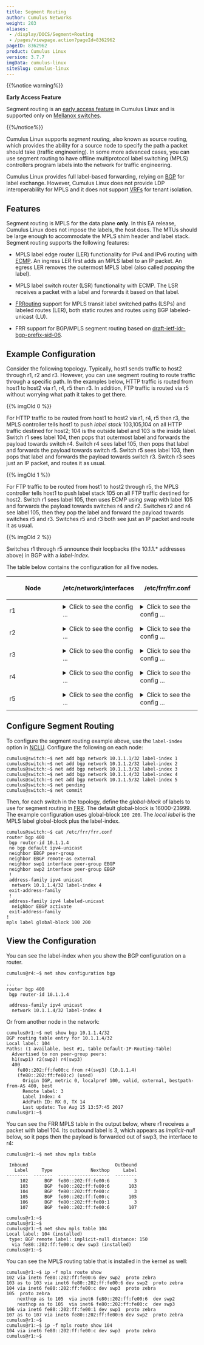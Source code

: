 ```yaml
---
title: Segment Routing
author: Cumulus Networks
weight: 203
aliases:
 - /display/DOCS/Segment+Routing
 - /pages/viewpage.action?pageId=8362962
pageID: 8362962
product: Cumulus Linux
version: 3.7.7
imgData: cumulus-linux
siteSlug: cumulus-linux
---
```

{{%notice warning%}}

**Early Access Feature**

Segment routing is an [early access
feature](https://support.cumulusnetworks.com/hc/en-us/articles/202933878)
in Cumulus Linux and is supported only on [Mellanox
switches](https://cumulusnetworks.com/products/hardware-compatibility-list/?Brand=mellanox).

{{%/notice%}}

Cumulus Linux supports *segment routing,* also known as source routing,
which provides the ability for a source node to specify the path a
packet should take (traffic engineering). In some more advanced cases,
you can use segment routing to have offline multiprotocol label
switching (MPLS) controllers program labels into the network for traffic
engineering.

Cumulus Linux provides full label-based forwarding, relying on
[BGP](/cumulus-linux/Layer-3/Border-Gateway-Protocol-BGP) for label
exchange. However, Cumulus Linux does not provide LDP interoperability
for MPLS and it does not support
[VRFs](/cumulus-linux/Layer-3/Virtual-Routing-and-Forwarding-VRF) for
tenant isolation.

## Features

Segment routing is MPLS for the data plane **only**. In this EA release,
Cumulus Linux does not impose the labels, the host does. The MTUs should
be large enough to accommodate the MPLS shim header and label stack.
Segment routing supports the following features:

  - MPLS label edge router (LER) functionality for IPv4 and IPv6 routing
    with
    [ECMP](/cumulus-linux/Layer-3/Equal-Cost-Multipath-Load-Sharing-Hardware-ECMP).
    An ingress LER first adds an MPLS label to an IP packet. An egress
    LER removes the outermost MPLS label (also called *popping* the
    label).

  - MPLS label switch router (LSR) functionality with ECMP. The LSR
    receives a packet with a label and forwards it based on that label.

  - [FRRouting](/cumulus-linux/Layer-3/FRRouting-Overview/) support for
    MPLS transit label switched paths (LSPs) and labeled routes (LER),
    both static routes and routes using BGP labeled-unicast (LU).

  - FRR support for BGP/MPLS segment routing based on
    [draft-ietf-idr-bgp-prefix-sid-06](https://datatracker.ietf.org/doc/draft-ietf-idr-bgp-prefix-sid/).

## Example Configuration

Consider the following topology. Typically, host1 sends traffic to host2
through r1, r2 and r3. However, you can use segment routing to route
traffic through a specific path. In the examples below, HTTP traffic is
routed from host1 to host2 via r1, r4, r5 then r3. In addition, FTP
traffic is routed via r5 without worrying what path it takes to get
there.

{{% imgOld 0 %}}

For HTTP traffic to be routed from host1 to host2 via r1, r4, r5 then
r3, the MPLS controller tells host1 to push *label stack* 103,105,104 on
all HTTP traffic destined for host2; 104 is the outside label and 103 is
the inside label. Switch r1 sees label 104, then pops that outermost
label and forwards the payload towards switch r4. Switch r4 sees label
105, then pops that label and forwards the payload towards switch r5.
Switch r5 sees label 103, then pops that label and forwards the payload
towards switch r3. Switch r3 sees just an IP packet, and routes it as
usual.

{{% imgOld 1 %}}

For FTP traffic to be routed from host1 to host2 through r5, the MPLS
controller tells host1 to push label stack 105 on all FTP traffic
destined for host2. Switch r1 sees label 105, then uses ECMP using swap
with label 105 and forwards the payload towards switches r4 and r2.
Switches r2 and r4 see label 105, then they pop the label and forward
the payload towards switches r5 and r3. Switches r5 and r3 both see just
an IP packet and route it as usual.

{{% imgOld 2 %}}

Switches r1 through r5 announce their loopbacks (the 10.1.1.\* addresses
above) in BGP with a *label-index*.

The table below contains the configuration for all five nodes.

<table>
<colgroup>
<col style="width: 33%" />
<col style="width: 33%" />
<col style="width: 33%" />
</colgroup>
<thead>
<tr class="header">
<th><p>Node</p></th>
<th><p>/etc/network/interfaces</p></th>
<th><p>/etc/frr/frr.conf</p></th>
</tr>
</thead>
<tbody>
<tr class="odd">
<td><p>r1</p></td>
<td><details>
<summary>Click to see the config ... </summary>
<pre><code>auto lo
iface lo inet loopback
    address 10.1.1.1/32

auto swp2
iface swp2
    mpls-enable yes

auto swp4
iface swp4
    mpls-enable yes

auto swp10
iface swp10
    address 192.168.11.1/24
    mpls-enable yes

auto vagrant
iface vagrant inet dhcp

auto eth0
iface eth0 inet dhcp
 vrf mgmt

auto mgmt
iface mgmt
  address 127.0.0.1/8
  vrf-table auto</code></pre>
</details></td>
<td><details>
<summary>Click to see the config ... </summary>
<pre><code>frr version 4.0+cl3u9
frr defaults datacenter
hostname r1
username cumulus nopassword
!
service integrated-vtysh-config
!
log syslog informational
!
router bgp 65111
 bgp router-id 10.1.1.1
 no bgp default ipv4-unicast
 neighbor EBGP peer-group
 neighbor EBGP remote-as external
 neighbor swp2 interface peer-group EBGP
 neighbor swp4 interface peer-group EBGP
 !
 address-family ipv4 unicast
  network 10.1.1.1/32 label-index 1
  network 10.1.1.2/32 label-index 2
  network 10.1.1.3/32 label-index 3
  network 10.1.1.4/32 label-index 4
  network 10.1.1.5/32 label-index 5
 exit-address-family
 !
 address-family ipv4 labeled-unicast
  neighbor EBGP activate
 exit-address-family
!
mpls label global-block 100 200
!
line vty
!</code></pre>
</details></td>
</tr>
<tr class="even">
<td><p>r2</p></td>
<td><details>
<summary>Click to see the config ... </summary>
<pre><code>auto lo
iface lo inet loopback
    address 10.1.1.2/32

auto swp1
iface swp1
    mpls-enable yes

auto swp3
iface swp3
    mpls-enable yes

auto swp5
iface swp5
    mpls-enable yes

auto vagrant
iface vagrant inet dhcp

auto eth0
iface eth0 inet dhcp
 vrf mgmt

auto mgmt
iface mgmt
  address 127.0.0.1/8
  vrf-table auto</code></pre>
</details></td>
<td><details>
<summary>Click to see the config ... </summary>
<pre><code>frr version 4.0+cl3u9
frr defaults datacenter
hostname r2
username cumulus nopassword
!
service integrated-vtysh-config
!
log syslog informational
!
router bgp 65222
 bgp router-id 10.1.1.2
 no bgp default ipv4-unicast
 neighbor EBGP peer-group
 neighbor EBGP remote-as external
 neighbor swp1 interface peer-group EBGP
 neighbor swp3 interface peer-group EBGP
 neighbor swp5 interface peer-group EBGP
 !
 address-family ipv4 unicast
  network 10.1.1.1/32 label-index 1
  network 10.1.1.2/32 label-index 2
  network 10.1.1.3/32 label-index 3
  network 10.1.1.4/32 label-index 4
  network 10.1.1.5/32 label-index 5
 exit-address-family
 !
 address-family ipv4 labeled-unicast
  neighbor EBGP activate
 exit-address-family
!
mpls label global-block 100 200
!
line vty
!</code></pre>
</details></td>
</tr>
<tr class="odd">
<td><p>r3</p></td>
<td><details>
<summary>Click to see the config ... </summary>
<pre><code>auto lo
iface lo inet loopback
    address 10.1.1.3/32

auto swp2
iface swp2
    mpls-enable yes

auto swp5
iface swp5
    mpls-enable yes

auto swp10
iface swp10
    address 192.168.22.1/24
    mpls-enable yes

auto vagrant
iface vagrant inet dhcp

auto eth0
iface eth0 inet dhcp
 vrf mgmt

auto mgmt
iface mgmt
  address 127.0.0.1/8
  vrf-table auto</code></pre>
</details></td>
<td><details>
<summary>Click to see the config ... </summary>
<pre><code>frr version 4.0+cl3u9
frr defaults datacenter
hostname r3
username cumulus nopassword
!
service integrated-vtysh-config
!
log syslog informational
!
router bgp 65333
 bgp router-id 10.1.1.3
 no bgp default ipv4-unicast
 neighbor EBGP peer-group
 neighbor EBGP remote-as external
 neighbor swp2 interface peer-group EBGP
 neighbor swp5 interface peer-group EBGP
 !
 address-family ipv4 unicast
  network 10.1.1.1/32 label-index 1
  network 10.1.1.2/32 label-index 2
  network 10.1.1.3/32 label-index 3
  network 10.1.1.4/32 label-index 4
  network 10.1.1.5/32 label-index 5
 exit-address-family
 !
 address-family ipv4 labeled-unicast
  neighbor EBGP activate
 exit-address-family
!
mpls label global-block 100 200
!
line vty
!</code></pre>
</details></td>
</tr>
<tr class="even">
<td><p>r4</p></td>
<td><details>
<summary>Click to see the config ... </summary>
<pre><code>auto lo
iface lo inet loopback
    address 10.1.1.4/32

auto swp1
iface swp1
    mpls-enable yes

auto swp5
iface swp5
    mpls-enable yes

auto vagrant
iface vagrant inet dhcp

auto eth0
iface eth0 inet dhcp
 vrf mgmt

auto mgmt
iface mgmt
  address 127.0.0.1/8
  vrf-table auto</code></pre>
</details></td>
<td><details>
<summary>Click to see the config ... </summary>
<pre><code>frr version 4.0+cl3u9
frr defaults datacenter
hostname r4
username cumulus nopassword
!
service integrated-vtysh-config
!
log syslog informational
!
router bgp 65444
 bgp router-id 10.1.1.4
 no bgp default ipv4-unicast
 neighbor EBGP peer-group
 neighbor EBGP remote-as external
 neighbor swp1 interface peer-group EBGP
 neighbor swp5 interface peer-group EBGP
 !
 address-family ipv4 unicast
  network 10.1.1.1/32 label-index 1
  network 10.1.1.2/32 label-index 2
  network 10.1.1.3/32 label-index 3
  network 10.1.1.4/32 label-index 4
  network 10.1.1.5/32 label-index 5
 exit-address-family
 !
 address-family ipv4 labeled-unicast
  neighbor EBGP activate
 exit-address-family
!
mpls label global-block 100 200
!
line vty
!</code></pre>
</details></td>
</tr>
<tr class="odd">
<td><p>r5</p></td>
<td><details>
<summary>Click to see the config ... </summary>
<pre><code>auto lo
iface lo inet loopback
    address 10.1.1.5/32

auto swp2
iface swp2
    mpls-enable yes

auto swp5
iface swp5
    mpls-enable yes

auto swp10
iface swp10
    address 192.168.22.1/24
    mpls-enable yes

auto vagrant
iface vagrant inet dhcp

auto eth0
iface eth0 inet dhcp
 vrf mgmt

auto mgmt
iface mgmt
  address 127.0.0.1/8
  vrf-table auto</code></pre>
</details></td>
<td><details>
<summary>Click to see the config ... </summary>
<pre><code>frr version 4.0+cl3u9
frr defaults datacenter
hostname r5
username cumulus nopassword
!
service integrated-vtysh-config
!
log syslog informational
!
router bgp 65555
 bgp router-id 10.1.1.5
 no bgp default ipv4-unicast
 neighbor EBGP peer-group
 neighbor EBGP remote-as external
 neighbor swp2 interface peer-group EBGP
 neighbor swp3 interface peer-group EBGP
 neighbor swp5 interface peer-group EBGP
 !
 address-family ipv4 unicast
  network 10.1.1.1/32 label-index 1
  network 10.1.1.2/32 label-index 2
  network 10.1.1.3/32 label-index 3
  network 10.1.1.4/32 label-index 4
  network 10.1.1.5/32 label-index 5
 exit-address-family
 !
 !
 address-family ipv4 labeled-unicast
  neighbor EBGP activate
 exit-address-family
!
mpls label global-block 100 200
!
line vty
!</code></pre>
</details></td>
</tr>
</tbody>
</table>

## Configure Segment Routing

To configure the segment routing example above, use the `label-index`
option in
[NCLU](/cumulus-linux/System-Configuration/Network-Command-Line-Utility-NCLU).
Configure the following on each node:

    cumulus@switch:~$ net add bgp network 10.1.1.1/32 label-index 1
    cumulus@switch:~$ net add bgp network 10.1.1.2/32 label-index 2
    cumulus@switch:~$ net add bgp network 10.1.1.3/32 label-index 3
    cumulus@switch:~$ net add bgp network 10.1.1.4/32 label-index 4
    cumulus@switch:~$ net add bgp network 10.1.1.5/32 label-index 5
    cumulus@switch:~$ net pending
    cumulus@switch:~$ net commit

Then, for each switch in the topology, define the *global-block* of
labels to use for segment routing in
[FRR](/cumulus-linux/Layer-3/Configuring-FRRouting/). The default
global-block is 16000-23999. The example configuration uses global-block
`100 200`. The *local label* is the MPLS label global-block plus the
label-index.

    cumulus@switch:~$ cat /etc/frr/frr.conf
    router bgp 400
     bgp router-id 10.1.1.4
     no bgp default ipv4-unicast
     neighbor EBGP peer-group
     neighbor EBGP remote-as external
     neighbor swp1 interface peer-group EBGP
     neighbor swp2 interface peer-group EBGP
     !
     address-family ipv4 unicast
      network 10.1.1.4/32 label-index 4
     exit-address-family
     !
     address-family ipv4 labeled-unicast
      neighbor EBGP activate
     exit-address-family
    !
    mpls label global-block 100 200

## View the Configuration

You can see the label-index when you show the BGP configuration on a
router.

    cumulus@r4:~$ net show configuration bgp
     
    ...
    router bgp 400
     bgp router-id 10.1.1.4
     
     address-family ipv4 unicast
      network 10.1.1.4/32 label-index 4

Or from another node in the network:

    cumulus@r1:~$ net show bgp 10.1.1.4/32
    BGP routing table entry for 10.1.1.4/32
    Local label: 104
    Paths: (1 available, best #1, table Default-IP-Routing-Table)
      Advertised to non peer-group peers:
      h1(swp1) r2(swp2) r4(swp3)
      400
        fe80::202:ff:fe00:c from r4(swp3) (10.1.1.4)
        (fe80::202:ff:fe00:c) (used)
          Origin IGP, metric 0, localpref 100, valid, external, bestpath-from-AS 400, best
          Remote label: 3
          Label Index: 4
          AddPath ID: RX 0, TX 14
          Last update: Tue Aug 15 13:57:45 2017
    cumulus@r1:~$

You can see the FRR MPLS table in the output below, where r1 receives a
packet with label 104. Its outbound label is 3, which appears as
*implicit-null* below, so it pops then the payload is forwarded out of
swp3, the interface to r4:

    cumulus@r1:~$ net show mpls table
     
     Inbound                                Outbound
       Label     Type              Nexthop     Label
    --------  -------  -------------------  --------
         102      BGP  fe80::202:ff:fe00:6         3
         103      BGP  fe80::202:ff:fe00:6       103
         104      BGP  fe80::202:ff:fe00:c         3
         105      BGP  fe80::202:ff:fe00:c       105
         106      BGP  fe80::202:ff:fe00:1         3
         107      BGP  fe80::202:ff:fe00:6       107
     
    cumulus@r1:~$
    cumulus@r1:~$
    cumulus@r1:~$ net show mpls table 104
    Local label: 104 (installed)
     type: BGP remote label: implicit-null distance: 150
      via fe80::202:ff:fe00:c dev swp3 (installed)
    cumulus@r1:~$

You can see the MPLS routing table that is installed in the kernel as
well:

    cumulus@r1:~$ ip -f mpls route show
    102 via inet6 fe80::202:ff:fe00:6 dev swp2  proto zebra
    103 as to 103 via inet6 fe80::202:ff:fe00:6 dev swp2  proto zebra
    104 via inet6 fe80::202:ff:fe00:c dev swp3  proto zebra
    105  proto zebra
        nexthop as to 105  via inet6 fe80::202:ff:fe00:6  dev swp2
        nexthop as to 105  via inet6 fe80::202:ff:fe00:c  dev swp3
    106 via inet6 fe80::202:ff:fe00:1 dev swp1  proto zebra
    107 as to 107 via inet6 fe80::202:ff:fe00:6 dev swp2  proto zebra  
    cumulus@r1:~$
    cumulus@r1:~$ ip -f mpls route show 104
    104 via inet6 fe80::202:ff:fe00:c dev swp3  proto zebra
    cumulus@r1:~$

<article id="html-search-results" class="ht-content" style="display: none;">

</article>

<footer id="ht-footer">

</footer>
